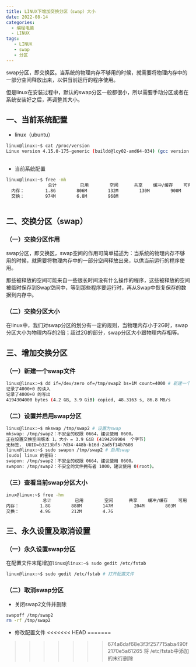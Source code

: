 ```yaml
---
title: LINUX下增加交换分区（swap）大小
date: 2022-08-14 
categories:
  - 编程电脑
  - LINUX
tags: 
   - LINUX
   - swap
   - 分区	
---
```

swap分区，即交换区。当系统的物理内存不够用的时候，就需要将物理内存中的一部分空间释放出来，以供当前运行的程序使用。
<!-- more -->
但是linux在安装过程中，默认的swap分区一般都很小，所以需要手动分区或者在系统安装好之后，再调整其大小。

## 一、当前系统配置

- linux（ubuntu）

```bash
linux@linux:~$ cat /proc/version
Linux version 4.15.0-175-generic (buildd@lcy02-amd64-034) (gcc version 7.5.0 (Ubuntu 7.5.0-3ubuntu1~18.04)) #184-Ubuntu SMP Thu Mar 24 17:48:36 UTC 2022
  
```

  

- 当前系统配置

```bash
linux@linux:~$ free -mh
                总计         已用        空闲      共享    缓冲/缓存    可用
  内存：        1.8G        806M        132M        130M        900M        691M
  交换：        974M        6.8M        968M
  
```

  

## 二、交换分区（swap）

### （一）交换分区作用

swap分区，即交换区，swap空间的作用可简单描述为：当系统的物理内存不够用的时候，就需要将物理内存中的一部分空间释放出来，以供当前运行的程序使用。

那些被释放的空间可能来自一些很长时间没有什么操作的程序，这些被释放的空间被临时保存到Swap空间中，等到那些程序要运行时，再从Swap中恢复保存的数据到内存中。

### （二）交换分区大小

在linux中，我们对swap分区的划分有一定的规则，当物理内存小于2G时，swap分区大小为物理内存的2倍；超过2G的部分，swap分区大小跟物理内存相等。

## 三、增加交换分区

### （一）新建一个swap文件

```bash
linux@linux:~$ dd if=/dev/zero of=/tmp/swap2 bs=1M count=4000 # 新建一个4G的文件，命名为swap2
记录了4000+0 的读入
记录了4000+0 的写出
4194304000 bytes (4.2 GB, 3.9 GiB) copied, 48.3163 s, 86.8 MB/s

```

### （二）设置并启用swap分区

```bash
linux@linux:~$ mkswap /tmp/swap2 # 设置为swap
mkswap: /tmp/swap2：不安全的权限 0664，建议使用 0600。
正在设置交换空间版本 1，大小 = 3.9 GiB (4194299904  个字节)
无标签， UUID=b3213bf5-7d34-448b-b16d-2ad5f14b7608
linux@linux:~$ sudo swapon /tmp/swap2 # 启用swap
[sudo] linux 的密码： 
swapon: /tmp/swap2：不安全的权限 0664，建议使用 0600。
swapon: /tmp/swap2：不安全的文件拥有者 1000，建议使用 0(root)。
```

### （三）查看当前swap分区大小

```bash
inux@linux:~$ free -hm
              总计         已用        空闲      共享    缓冲/缓存    可用
内存：        1.8G        888M        147M        204M        803M        533M
交换：        4.9G        212M        4.7G
```

## 三、永久设置及取消设置

### （一）永久设置swap分区

在配置文件末尾增加`linux@linux:~$ sudo gedit /etc/fstab` 

```bash
linux@linux:~$ sudo gedit /etc/fstab # 打开配置文件
```

### （二）取消swap分区

- 关闭swap2文件并删除

```bash
swapoff /tmp/swap2
rm -rf /tmp/swap2
```

- 修改配置文件
<<<<<<< HEAD
=======

>>>>>>> 674a6daf68e3f3f257715aba490f2170e5a61265
将 /etc/fstab中添加的末行删除
